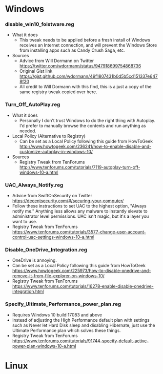 # Windows

### disable_win10_foistware.reg
* What it does
  * This tweak needs to be applied before a fresh install of Windows receives an Internet connection, and will prevent the Windows Store from installing apps such as Candy Crush Saga, etc.
* Sources
  * Advice from Will Dormann on Twitter https://twitter.com/wdormann/status/947918699754868736 
  * Original Gist link https://gist.github.com/wdormann/49f1807431b0d5b5cd151337e6478f20
  * All credit to Will Dormann with this find, this is a just a copy of the same registry tweak copied over here.

### Turn_Off_AutoPlay.reg
* What it does
  * Personally I don't trust Windows to do the right thing with Autoplay. I'd prefer to manually browse the contents and run anything as needed.
* Local Policy (Alternative to Registry)
  * Can be set as a Local Policy following this guide from HowToGeek http://www.howtogeek.com/236241/how-to-enable-disable-and-customize-autoplay-in-windows-10/ 
* Sources
  * Registry Tweak from TenForums http://www.tenforums.com/tutorials/7119-autoplay-turn-off-windows-10-a.html

### UAC_Always_Notify.reg
* Advice from SwiftOnSecurity on Twitter https://decentsecurity.com/#/securing-your-computer/ 
* Follow these instructions to set UAC to the highest option, "Always notify me." Anything less allows any malware to instantly elevate to administrator level permissions. UAC isn't magic, but it's a layer you want to use.
* Registry Tweak from TenForums https://www.tenforums.com/tutorials/3577-change-user-account-control-uac-settings-windows-10-a.html

### Disable_OneDrive_Integration.reg
* OneDrive is annoying.
* Can be set as a Local Policy following this guide from HowToGeek https://www.howtogeek.com/225973/how-to-disable-onedrive-and-remove-it-from-file-explorer-on-windows-10/
* Registry Tweak from TenForums https://www.tenforums.com/tutorials/16278-enable-disable-onedrive-integration.html


### Specify_Ultimate_Performance_power_plan.reg
* Requires Windows 10 build 17083 and above
* Instead of adjusting the High Performance default plan with settings such as Never let Hard Disk sleep and disabling Hibernate, just use the Ultimate Performance plan which solves these things.
* Registry Tweak from TenForums https://www.tenforums.com/tutorials/91744-specify-default-active-power-plan-windows-10-a.html 


# Linux
